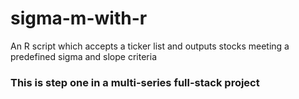 # sigma-m-with-r

An R script which accepts a ticker list and outputs stocks meeting a predefined sigma and slope criteria

### This is step one in a multi-series full-stack project 

